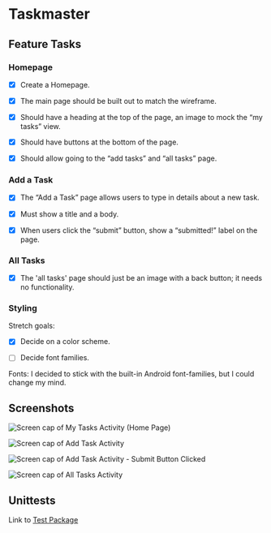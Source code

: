 # Taskmaster

## Feature Tasks

### Homepage

-[X] Create a Homepage.

-[X] The main page should be built out to match the wireframe.

-[X] Should have a heading at the top of the page, an image to mock the “my tasks” view.

-[X] Should have buttons at the bottom of the page.

-[X] Should allow going to the “add tasks” and “all tasks” page.

### Add a Task

-[X] The “Add a Task” page allows users to type in details about a new task.

-[X] Must show a title and a body.

-[X] When users click the “submit” button, show a “submitted!” label on the page.

### All Tasks

-[X] The 'all tasks' page should just be an image with a back button; it needs no functionality.

### Styling

Stretch goals:

-[X] Decide on a color scheme.

-[ ] Decide font families.

Fonts: I decided to stick with the built-in Android font-families, but I could change my mind.

## Screenshots

![Screen cap of My Tasks Activity (Home Page)](./app/screenshots/Taskmaster_Weds__MyTasksActivity.png)

![Screen cap of Add Task Activity](./app/screenshots/Taskmaster_Weds__AddTaskActivity.png)

![Screen cap of Add Task Activity - Submit Button Clicked](./app/screenshots/Taskmaster_Weds__AddTaskActivity_Submitted.png)

![Screen cap of All Tasks Activity](./app/screenshots/Taskmaster_Weds__AllTasksActivity.png)

## Unittests

Link to [Test Package](./app/java/com/example/taskmaster/TaskmasterUnitTests.java)
